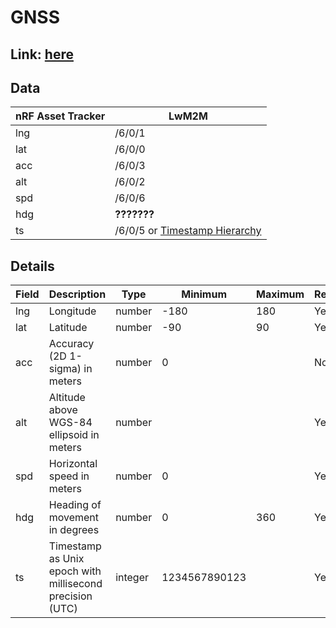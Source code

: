 # GNSS

## Link: [here](https://github.com/NordicSemiconductor/asset-tracker-cloud-docs/blob/saga/docs/cloud-protocol/Reported.ts)

## Data

| nRF Asset Tracker | LwM2M                                                             |
| ----------------- | ----------------------------------------------------------------- |
| lng               | /6/0/1                                                            |
| lat               | /6/0/0                                                            |
| acc               | /6/0/3                                                            |
| alt               | /6/0/2                                                            |
| spd               | /6/0/6                                                            |
| hdg               | **???????**                                                       |
| ts                | /6/0/5 or [Timestamp Hierarchy](../README.md#timestamp-hierarchy) |

## Details

| Field | Description                                              | Type    | Minimum       | Maximum | Required |
| ----- | -------------------------------------------------------- | ------- | ------------- | ------- | -------- |
| lng   | Longitude                                                | number  | -180          | 180     | Yes      |
| lat   | Latitude                                                 | number  | -90           | 90      | Yes      |
| acc   | Accuracy (2D 1-sigma) in meters                          | number  | 0             |         | No       |
| alt   | Altitude above WGS-84 ellipsoid in meters                | number  |               |         | Yes      |
| spd   | Horizontal speed in meters                               | number  | 0             |         | Yes      |
| hdg   | Heading of movement in degrees                           | number  | 0             | 360     | Yes      |
| ts    | Timestamp as Unix epoch with millisecond precision (UTC) | integer | 1234567890123 |         | Yes      |
